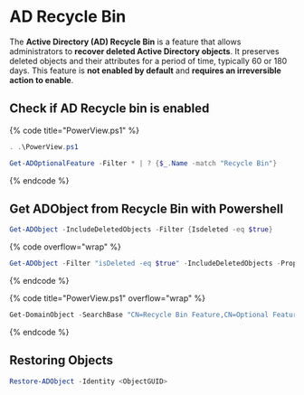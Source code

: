 # AD Recycle Bin

The **Active Directory (AD) Recycle Bin** is a feature that allows administrators to **recover deleted Active Directory objects**. It preserves deleted objects and their attributes for a period of time, typically 60 or 180 days. This feature is **not enabled by default** and **requires an irreversible action to enable**.



## Check if AD Recycle bin is enabled

{% code title="PowerView.ps1" %}
```powershell
. .\PowerView.ps1

Get-ADOptionalFeature -Filter * | ? {$_.Name -match "Recycle Bin"}
```
{% endcode %}



## Get ADObject from Recycle Bin with Powershell

```powershell
Get-ADObject -IncludeDeletedObjects -Filter {Isdeleted -eq $true}
```

{% code overflow="wrap" %}
```powershell
Get-ADObject -Filter "isDeleted -eq $true" -IncludeDeletedObjects -Property * | Format-List Name,ObjectGUID,Deleted,DistinguishedName
```
{% endcode %}

{% code title="PowerView.ps1" overflow="wrap" %}
```powershell
Get-DomainObject -SearchBase "CN=Recycle Bin Feature,CN=Optional Features,CN=Directory Service,CN=Windows NT,CN=Services,CN=Configuration,DC=tombwatcher,DC=htb" -Properties *
```
{% endcode %}



## Restoring Objects

```powershell
Restore-ADObject -Identity <ObjectGUID>
```


